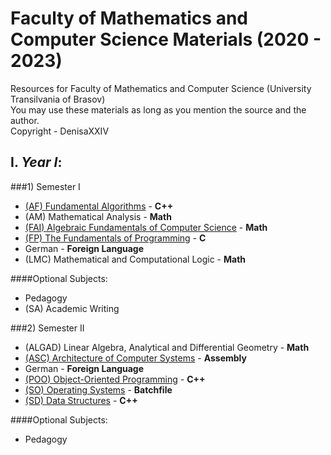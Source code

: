 # Faculty of Mathematics and Computer Science Materials (2020 - 2023)Resources for Faculty of Mathematics and Computer Science (University Transilvania of Brasov)<br>You may use these materials as long as you mention the source and the author. <br>Copyright - DenisaXXIV## I. *Year I*:###1) Semester I  - [ (AF) Fundamental Algorithms](https://github.com/DenisaXXIV/FMI-UniTBv/tree/master/Anul_1/Sem_1/AF-Fundamental_Algorithms) - **C++**  - (AM) Mathematical Analysis  - **Math**  - [ (FAI) Algebraic Fundamentals of Computer Science](https://github.com/DenisaXXIV/FMI-UniTBv/tree/master/Anul_1/Sem_1/FAI-Algebraic_Fundamentals_of_Computer_Science) - **Math**  - [ (FP) The Fundamentals of Programming](https://github.com/DenisaXXIV/FMI-UniTBv/tree/master/Anul_1/Sem_1/FP-The_Fundamentals_of_Programming) - **C**  - German - **Foreign Language**  -  (LMC) Mathematical and Computational Logic - **Math**####Optional Subjects:  - Pedagogy- (SA) Academic Writing###2) Semester II - (ALGAD) Linear Algebra, Analytical and Differential Geometry - **Math** - [ (ASC) Architecture of Computer Systems](https://github.com/DenisaXXIV/FMI-UniTBv/tree/master/Anul_1/Sem_2/ASC-Architecture_of_Computer_Systems) - **Assembly**- German - **Foreign Language**- [ (POO) Object-Oriented Programming](https://github.com/DenisaXXIV/FMI-UniTBv/tree/master/Anul_1/Sem_2/POO-Object_Oriented_Programming) - **C++**- [ (SO) Operating Systems](https://github.com/DenisaXXIV/FMI-UniTBv/tree/master/Anul_1/Sem_2/SO-Operating_Systems/Laborator3) - **Batchfile**- [ (SD) Data Structures](https://github.com/DenisaXXIV/data-structures) - **C++**####Optional Subjects:  - Pedagogy